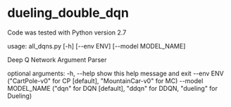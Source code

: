 # dueling_double_dqn

Code was tested with Python version 2.7

usage: all_dqns.py [-h] [--env ENV] [--model MODEL_NAME]

Deep Q Network Argument Parser

optional arguments:
  -h, --help          show this help message and exit
  --env ENV			("CartPole-v0" for CP [default], "MountainCar-v0" for MC)
  --model MODEL_NAME ("dqn" for DQN [default], "ddqn" for DDQN, "dueling" for Dueling)


